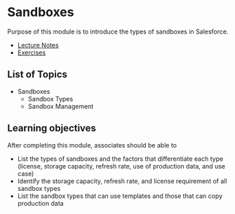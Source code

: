 # Sandboxes

Purpose of this module is to introduce the types of sandboxes in Salesforce.

* [Lecture Notes](<./LNSandboxes.md>)
* [Exercises]()

## List of Topics

* Sandboxes
  * Sandbox Types
  * Sandbox Management

## Learning objectives

After completing this module, associates should be able to

* List the types of sandboxes and the factors that differentiate each type (license, storage capacity, refresh rate, use of production data, and use case)
* Identify the storage capacity, refresh rate, and license requirement of all sandbox types
* List the sandbox types that can use templates and those that can copy production data

